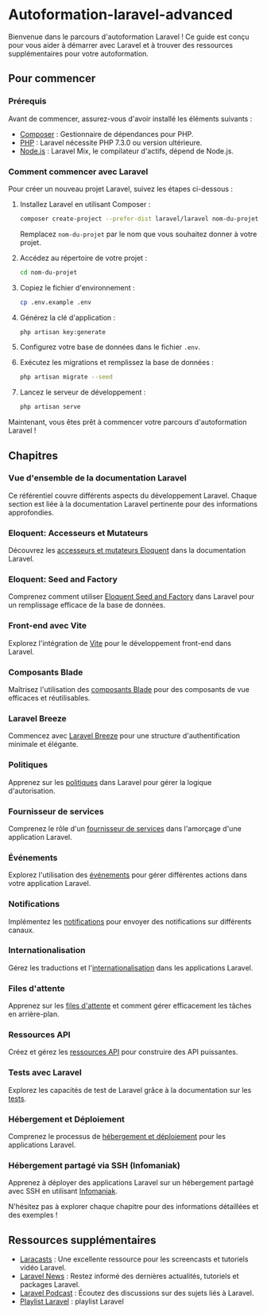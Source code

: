 # Autoformation-laravel-advanced
Bienvenue dans le parcours d'autoformation Laravel ! Ce guide est conçu pour vous aider à démarrer avec Laravel et à trouver des ressources supplémentaires pour votre autoformation.

## Pour commencer

### Prérequis


Avant de commencer, assurez-vous d'avoir installé les éléments suivants :

- [Composer](https://getcomposer.org/) : Gestionnaire de dépendances pour PHP.
- [PHP](https://www.php.net/) : Laravel nécessite PHP 7.3.0 ou version ultérieure.
- [Node.js](https://nodejs.org/) : Laravel Mix, le compilateur d'actifs, dépend de Node.js.

### Comment commencer avec Laravel

Pour créer un nouveau projet Laravel, suivez les étapes ci-dessous :

1. Installez Laravel en utilisant Composer :

    ```bash
    composer create-project --prefer-dist laravel/laravel nom-du-projet
    ```

    Remplacez `nom-du-projet` par le nom que vous souhaitez donner à votre projet.

2. Accédez au répertoire de votre projet :

    ```bash
    cd nom-du-projet
    ```

3. Copiez le fichier d'environnement :

    ```bash
    cp .env.example .env
    ```

4. Générez la clé d'application :

    ```bash
    php artisan key:generate
    ```

5. Configurez votre base de données dans le fichier `.env`.

6. Exécutez les migrations et remplissez la base de données :

    ```bash
    php artisan migrate --seed
    ```

7. Lancez le serveur de développement :

    ```bash
    php artisan serve
    ```
Maintenant, vous êtes prêt à commencer votre parcours d'autoformation Laravel !

## Chapitres

### Vue d'ensemble de la documentation Laravel

Ce référentiel couvre différents aspects du développement Laravel. Chaque section est liée à la documentation Laravel pertinente pour des informations approfondies.

### Eloquent: Accesseurs et Mutateurs

Découvrez les [accesseurs et mutateurs Eloquent](https://laravel.com/docs/eloquent-mutators) dans la documentation Laravel.

### Eloquent: Seed and Factory

Comprenez comment utiliser [Eloquent Seed and Factory](https://laravel.com/docs/10.x/seeding) dans Laravel pour un remplissage efficace de la base de données.

### Front-end avec Vite

Explorez l'intégration de [Vite](https://laravel.com/docs/10.x/vite) pour le développement front-end dans Laravel.

### Composants Blade

Maîtrisez l'utilisation des [composants Blade](https://laravel.com/docs/10.x/blade) pour des composants de vue efficaces et réutilisables.

### Laravel Breeze

Commencez avec [Laravel Breeze](https://laravel.com/docs/10.x/breeze) pour une structure d'authentification minimale et élégante.

### Politiques

Apprenez sur les [politiques](https://laravel.com/docs/10.x/authorization) dans Laravel pour gérer la logique d'autorisation.

### Fournisseur de services

Comprenez le rôle d'un [fournisseur de services](https://laravel.com/docs/10.x/providers) dans l'amorçage d'une application Laravel.

### Événements

Explorez l'utilisation des [événements](https://laravel.com/docs/10.x/events) pour gérer différentes actions dans votre application Laravel.

### Notifications

Implémentez les [notifications](https://laravel.com/docs/10.x/notifications) pour envoyer des notifications sur différents canaux.

### Internationalisation

Gérez les traductions et l'[internationalisation](https://laravel.com/docs/10.x/localization) dans les applications Laravel.

### Files d'attente

Apprenez sur les [files d'attente](https://laravel.com/docs/10.x/queues) et comment gérer efficacement les tâches en arrière-plan.

### Ressources API

Créez et gérez les [ressources API](https://laravel.com/docs/10.x/eloquent-resources) pour construire des API puissantes.

### Tests avec Laravel

Explorez les capacités de test de Laravel grâce à la documentation sur les [tests](https://laravel.com/docs/10.x/testing).

### Hébergement et Déploiement

Comprenez le processus de [hébergement et déploiement](https://laravel.com/docs/10.x/deployment) pour les applications Laravel.

### Hébergement partagé via SSH (Infomaniak)

Apprenez à déployer des applications Laravel sur un hébergement partagé avec SSH en utilisant [Infomaniak](https://www.infomaniak.com/).

N'hésitez pas à explorer chaque chapitre pour des informations détaillées et des exemples !

## Ressources supplémentaires

- [Laracasts](https://laracasts.com/series/laravel-8-from-scratch) : Une excellente ressource pour les screencasts et tutoriels vidéo Laravel.
- [Laravel News](https://laravel-news.com/) : Restez informé des dernières actualités, tutoriels et packages Laravel.
- [Laravel Podcast](https://www.laravelpodcast.com/) : Écoutez des discussions sur des sujets liés à Laravel.
- [Playlist Laravel](https://youtube.com/playlist?list=PLe30vg_FG4OTxKekbWLABcpstdeCDA4LQ&si=qwpSjOJUbgHR-Goa) : playlist Laravel
